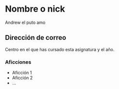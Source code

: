 # Nombre o nick

Andrew el puto amo 

## Dirección de correo

Centro en el que has cursado esta asignatura y el año.

### Aficciones

- Aficción 1
- Aficción 2
- ...


